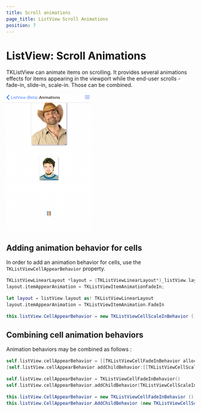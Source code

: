 ```yaml
---
title: Scroll animations
page_title: ListView Scroll Animations
position: 7
---
```


# ListView: Scroll Animations

TKListView can animate items on scrolling. It provides several animations effects for items appearing in the viewport while the end-user scrolls - fade-in, slide-in, scale-in. Those can be combined.

<img src="../images/listview-scroll-animations001.png" />

## Adding animation behavior for cells 


In order to add an animation behavior for cells, use the <code>TKListViewCellAppearBehavior</code> property. 

```Objective-C
TKListViewLinearLayout *layout = (TKListViewLinearLayout*)_listView.layout;
layout.itemAppearAnimation = TKListViewItemAnimationFadeIn;
```
```Swift
let layout = listView.layout as! TKListViewLinearLayout
layout.itemAppearAnimation = TKListViewItemAnimation.FadeIn
```
```C#
this.listView.CellAppearBehavior = new TKListViewCellScaleInBehavior ();
```

## Combining cell animation behaviors 

Animation behaviors may be combined as follows : 

```Objective-C
self.listView.cellAppearBehavior = [[TKListViewCellFadeInBehavior alloc] init];
[self.listView.cellAppearBehavior addChildBehavior:[[TKListViewCellScaleInBehavior alloc] init]];
```
```Swift
self.listView.cellAppearBehavior = TKListViewCellFadeInBehavior()
self.listView.cellAppearBehavior.addChildBehavior(TKListViewCellScaleInBehavior())
```
```C#
this.listView.CellAppearBehavior = new TKListViewCellFadeInBehavior ();
this.listView.CellAppearBehavior.AddChildBehavior (new TKListViewCellScaleInBehavior ());
```
